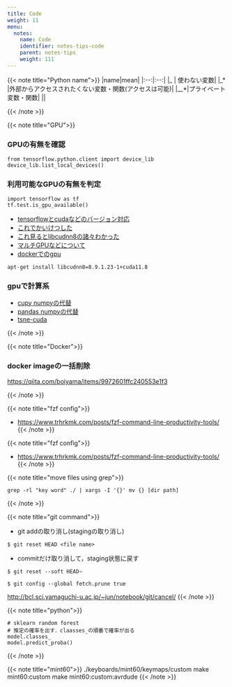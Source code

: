 ```yaml
---
title: Code
weight: 11
menu:
  notes:
    name: Code
    identifier: notes-tips-code
    parent: notes-tips
    weight: 111
---
```


{{< note title="Python name">}}
|name|mean|
|:--:|:--:|
|\_ | 使わない変数|
|\_\* |外部からアクセスされたくない変数・関数(アクセスは可能)|
|\_\_\*|プライベート変数・関数|
||

{{< /note >}}


{{< note title="GPU">}}
### GPUの有無を確認
```
from tensorflow.python.client import device_lib
device_lib.list_local_devices()
```

### 利用可能なGPUの有無を判定
```
import tensorflow as tf
tf.test.is_gpu_available()
```

- [tensorflowとcudaなどのバージョン対応](https://www.tensorflow.org/install/source?hl=ja#tested_build_configurations)
- [これでかいけつした](https://zenn.dev/ylabo0717/articles/48796b7f3470c7#2-6.-gpu認識確認)
- [これ見るとlibcudnn8の諸々わかった](https://docs.nvidia.com/deeplearning/cudnn/install-guide/index.html)
- [マルチGPUなどについて](https://www.tensorflow.org/guide/gpu?hl=ja)
- [dockerでのgpu](https://docs.docker.jp/compose/gpu-support.html)

```
apt-get install libcudnn8=8.9.1.23-1+cuda11.8
```

### gpuで計算系
- [cupy numpyの代替](https://docs.cupy.dev/en/stable/install.html#installing-cupy)
- [pandas numpyの代替](https://docs.rapids.ai/install#docker)
- [tsne-cuda](https://github.com/CannyLab/tsne-cuda/wiki/Installation)


{{< /note >}}


{{< note title="Docker">}}
### docker imageの一括削除
https://qiita.com/boiyama/items/9972601ffc240553e1f3

{{< /note >}}


{{< note title="fzf config">}}
- https://www.trhrkmk.com/posts/fzf-command-line-productivity-tools/
{{< /note >}}


{{< note title="fzf config">}}
- https://www.trhrkmk.com/posts/fzf-command-line-productivity-tools/
{{< /note >}}


{{< note title="move files using grep">}}
```
grep -rl "key word" ./ | xargs -I '{}' mv {} [dir path]
```
{{< /note >}}


{{< note title="git command">}}
- git addの取り消し(stagingの取り消し)

```
$ git reset HEAD <file name>
```

- commitだけ取り消して，staging状態に戻す

```
$ git reset --soft HEAD~
```

```
$ git config --global fetch.prune true
```

http://bcl.sci.yamaguchi-u.ac.jp/~jun/notebook/git/cancel/
{{< /note >}}

{{< note title="python">}}
```
# sklearn random forest
# 推定の確率を出す．claasses_の順番で確率が出る
model.classes_
model.predict_proba()
```
{{< /note >}}

{{< note title="mint60">}}
./keyboards/mint60/keymaps/custom
make mint60:custom
make mint60:custom:avrdude
{{< /note >}}
